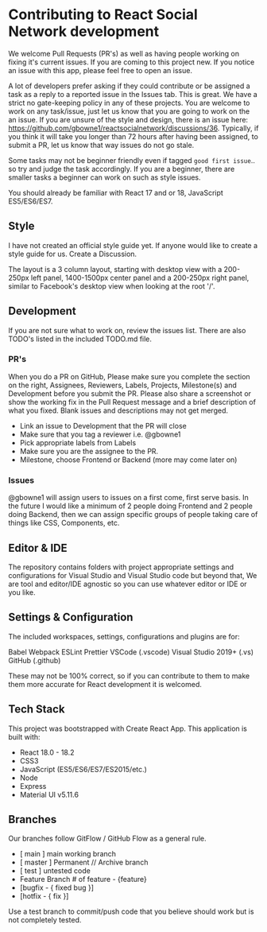 # Contributing to React Social Network development

We welcome Pull Requests (PR's) as well as having people working on fixing it's current issues. If you are coming to this project new.
If you notice an issue with this app, please feel free to open an issue.

A lot of developers prefer asking if they could contribute or be assigned a task as a reply to a reported issue in the Issues tab.  This is great.  We have a strict no gate-keeping policy in any of these projects.  You are welcome to work on any task/issue, just let us know that you are going to work on the an issue.
If you are unsure of the style and design, there is an issue here: <https://github.com/gbowne1/reactsocialnetwork/discussions/36>. Typically, if you think it will take you longer than 72 hours after having been assigned, to submit a PR, let us know that way issues do not go stale.

Some tasks may not be beginner friendly even if tagged `good first issue`.. so try and judge the task accordingly. If you are a beginner, there are smaller tasks a beginner can work on such as style issues.

You should already be familiar with React 17 and or 18, JavaScript ES5/ES6/ES7.

## Style

I have not created an official style guide yet. If anyone would like to create a style guide for us. Create a Discussion.

The layout is a 3 column layout, starting with desktop view with a 200-250px left panel, 1400-1500px center panel and a 200-250px right panel, similar to Facebook's desktop view when looking at the root '/'.

## Development

If you are not sure what to work on, review the issues list.  There are also TODO's listed in the included TODO.md file.

### PR's

  When you do a PR on GitHub, Please make sure you complete the section on the right, Assignees, Reviewers, Labels, Projects, Milestone(s) and Development before you submit the PR.  Please also share a screenshot or show the working fix in the Pull Request message and a brief description of what you fixed.  Blank issues and descriptions may not get merged.

- Link an issue to Development that the PR will close
- Make sure that you tag a reviewer i.e. @gbowne1
- Pick appropriate labels from Labels
- Make sure you are the assignee to the PR.
- Milestone, choose Frontend or Backend (more may come later on)
  
### Issues

  @gbowne1 will assign users to issues on a first come, first serve basis. In the future I would like a minimum of 2 people doing Frontend and 2 people doing Backend, then we can assign specific groups of people taking care of things like CSS, Components, etc.

## Editor & IDE

The repository contains folders with project appropriate settings and configurations for Visual Studio and Visual Studio code but beyond that, We are tool and editor/IDE agnostic so you can use whatever editor or IDE or you like.  

## Settings & Configuration

The included workspaces, settings, configurations and plugins are for:

Babel
Webpack
ESLint
Prettier
VSCode (.vscode)
Visual Studio 2019+ (.vs)
GitHub (.github)

These may not be 100% correct, so if you can contribute to them to make them more accurate for React development it is welcomed.

## Tech Stack

 This project was bootstrapped with Create React App.
 This application is built with:

- React 18.0 - 18.2
- CSS3
- JavaScript (ES5/ES6/ES7/ES2015/etc.)
- Node
- Express
- Material UI v5.11.6

## Branches

Our branches follow GitFlow / GitHub Flow as a general rule.

- [ main ] main working branch
- [ master ] Permanent // Archive branch
- [ test ] untested code
- Feature Branch # of feature - {feature}
- [bugfix - { fixed bug }]
- [hotfix - { fix }]

Use a test branch to commit/push code that you believe should work but is not completely tested.
